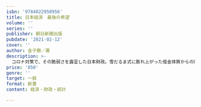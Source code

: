 ```yaml
---
isbn: '9784022950956'
title: 日本経済　最後の希望
volume: ''
series: ''
publisher: 朝日新聞出版
pubdate: '2021-02-12'
cover: ''
author: 金子勝／著
description: >-
  コロナ対策で、その脆弱さを露呈した日本財政。雪だるま式に膨れ上がった借金体質からの脱却、行き過ぎた新自由主義的政策・変質した資本主義からの転換、産業構造改革の必要性を説く著者が、未来に向けた経済政策の在り方を考える。
price: '850'
genre: ''
target: 一般
format: 新書
content: 経済・財政・統計

---
```

